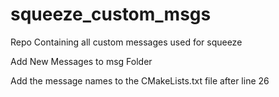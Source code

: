 # squeeze_custom_msgs
Repo Containing all custom messages used for squeeze

Add New Messages to msg Folder

Add the message names to the CMakeLists.txt file after line 26
